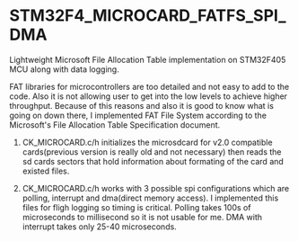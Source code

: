 # STM32F4_MICROCARD_FATFS_SPI_DMA

Lightweight Microsoft File Allocation Table implementation on STM32F405 MCU along with data logging.

FAT libraries for microcontrollers are too detailed and not easy to add to the code. Also it is not allowing user to get into the low levels to achieve higher throughput. Because of this reasons and also it is good to know what is going on down there,
I implemented FAT File System according to the Microsoft's File Allocation Table Specification document.

1. CK_MICROCARD.c/h initializes the microsdcard for v2.0 compatible cards(previous version is really old and not necessary) then reads the sd cards sectors that hold information about formating of the card and existed files.

2. CK_MICROCARD.c/h works with 3 possible spi configurations which are polling, interrupt and dma(direct memory access).
I implemented this files for fligh logging so timing is critical. Polling takes 100s of microseconds to millisecond so it is not usable for me. DMA with interrupt takes only 25-40 microseconds. 

